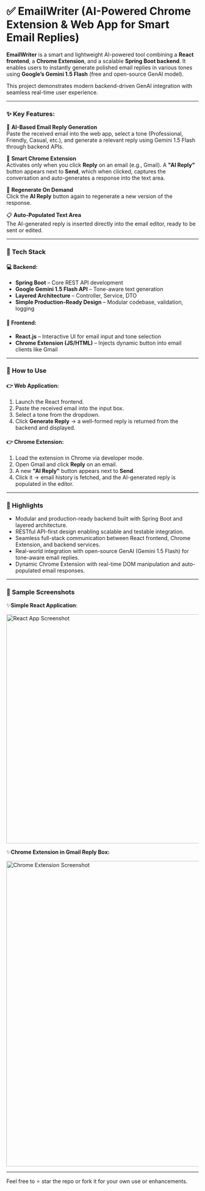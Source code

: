 # ✅ EmailWriter (AI-Powered Chrome Extension & Web App for Smart Email Replies)

**EmailWriter** is a smart and lightweight AI-powered tool combining a **React frontend**, a **Chrome Extension**, and a scalable **Spring Boot backend**. It enables users to instantly generate polished email replies in various tones using **Google’s Gemini 1.5 Flash** (free and open-source GenAI model).

This project demonstrates modern backend-driven GenAI integration with seamless real-time user experience.

---

### ✨ Key Features:

📨 **AI-Based Email Reply Generation**  
Paste the received email into the web app, select a tone (Professional, Friendly, Casual, etc.), and generate a relevant reply using Gemini 1.5 Flash through backend APIs.

🧩 **Smart Chrome Extension**  
Activates only when you click **Reply** on an email (e.g., Gmail). A **"AI Reply"** button appears next to **Send**, which when clicked, captures the conversation and auto-generates a response into the text area.

🔁 **Regenerate On Demand**  
Click the **AI Reply** button again to regenerate a new version of the response.

📋 **Auto-Populated Text Area**  
The AI-generated reply is inserted directly into the email editor, ready to be sent or edited.

---

### 🧱 Tech Stack

#### 💻 Backend:
- **Spring Boot** – Core REST API development
- **Google Gemini 1.5 Flash API** – Tone-aware text generation
- **Layered Architecture** – Controller, Service, DTO
- **Simple Production-Ready Design** – Modular codebase, validation, logging

#### 🎨 Frontend:
- **React.js** – Interactive UI for email input and tone selection
- **Chrome Extension (JS/HTML)** – Injects dynamic button into email clients like Gmail

---

### 🚀 How to Use

#### 👉 Web Application:
1. Launch the React frontend.
2. Paste the received email into the input box.
3. Select a tone from the dropdown.
4. Click **Generate Reply** → a well-formed reply is returned from the backend and displayed.

#### 👉 Chrome Extension:
1. Load the extension in Chrome via developer mode.
2. Open Gmail and click **Reply** on an email.
3. A new **"AI Reply"** button appears next to **Send**.
4. Click it → email history is fetched, and the AI-generated reply is populated in the editor.

---

### 🎯 Highlights

- Modular and production-ready backend built with Spring Boot and layered architecture.
- RESTful API-first design enabling scalable and testable integration.
- Seamless full-stack communication between React frontend, Chrome Extension, and backend services.
- Real-world integration with open-source GenAI (Gemini 1.5 Flash) for tone-aware email replies.
- Dynamic Chrome Extension with real-time DOM manipulation and auto-populated email responses.

---

### 📸 Sample Screenshots

✨**Simple React Application**:
<!-- React App Screenshot -->
<img src="https://github.com/user-attachments/assets/e49a66f3-85c9-447a-91e1-16851593ebaa" alt="React App Screenshot" width="600"/>

✨**Chrome Extension in Gmail Reply Box:**
<!-- Chrome Extension Screenshot -->
<img src="https://github.com/user-attachments/assets/07a823f9-3d5e-425e-8c97-21294798add0" alt="Chrome Extension Screenshot" width="800"/>




---

Feel free to ⭐ star the repo or fork it for your own use or enhancements.

